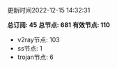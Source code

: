 更新时间2022-12-15 14:32:31

**总订阅: 45**
**总节点: 681**
**有效节点: 110**
- v2ray节点: 103
- ss节点: 1
- trojan节点: 6
